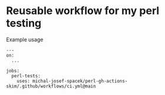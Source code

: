 # Reusable workflow for my perl testing

Example usage
```
---
on:
  ...

jobs:
  perl-tests:
    uses: michal-josef-spacek/perl-gh-actions-skim/.github/workflows/ci.yml@main
```
